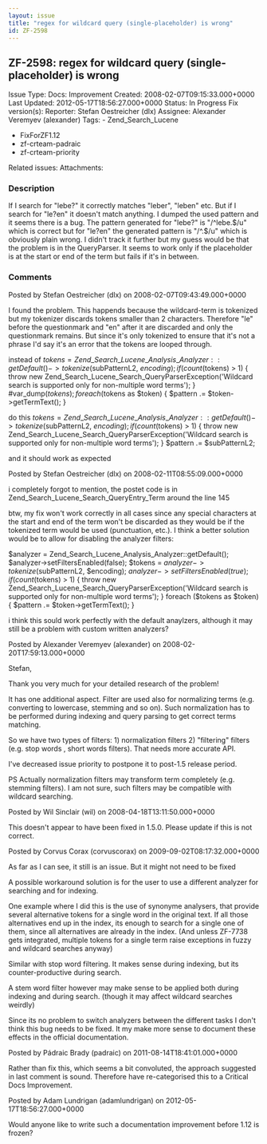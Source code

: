 ```yaml
---
layout: issue
title: "regex for wildcard query (single-placeholder) is wrong"
id: ZF-2598
---
```


ZF-2598: regex for wildcard query (single-placeholder) is wrong
---------------------------------------------------------------

 Issue Type: Docs: Improvement Created: 2008-02-07T09:15:33.000+0000 Last Updated: 2012-05-17T18:56:27.000+0000 Status: In Progress Fix version(s): 
 Reporter:  Stefan Oestreicher (dlx)  Assignee:  Alexander Veremyev (alexander)  Tags: - Zend\_Search\_Lucene
- FixForZF1.12
- zf-crteam-padraic
- zf-crteam-priority
 
 Related issues: 
 Attachments: 
### Description

If I search for "lebe?" it correctly matches "leber", "leben" etc. But if I search for "le?en" it doesn't match anything. I dumped the used pattern and it seems there is a bug. The pattern generated for "lebe?" is "/^lebe.$/u" which is correct but for "le?en" the generated pattern is "/^.$/u" which is obviously plain wrong. I didn't track it further but my guess would be that the problem is in the QueryParser. It seems to work only if the placeholder is at the start or end of the term but fails if it's in between.

 

 

### Comments

Posted by Stefan Oestreicher (dlx) on 2008-02-07T09:43:49.000+0000

I found the problem. This happends because the wildcard-term is tokenized but my tokenizer discards tokens smaller than 2 characters. Therefore "le" before the questionmark and "en" after it are discarded and only the questionmark remains. But since it's only tokenized to ensure that it's not a phrase I'd say it's an error that the tokens are looped through.

instead of $tokens = Zend\_Search\_Lucene\_Analysis\_Analyzer::getDefault()->tokenize($subPatternL2, $encoding); if (count($tokens) > 1) { throw new Zend\_Search\_Lucene\_Search\_QueryParserException('Wildcard search is supported only for non-multiple word terms'); } #var\_dump($tokens); foreach ($tokens as $token) { $pattern .= $token->getTermText(); }

do this $tokens = Zend\_Search\_Lucene\_Analysis\_Analyzer::getDefault()->tokenize($subPatternL2, $encoding); if (count($tokens) > 1) { throw new Zend\_Search\_Lucene\_Search\_QueryParserException('Wildcard search is supported only for non-multiple word terms'); } $pattern .= $subPatternL2;

and it should work as expected

 

 

Posted by Stefan Oestreicher (dlx) on 2008-02-11T08:55:09.000+0000

i completely forgot to mention, the postet code is in Zend\_Search\_Lucene\_Search\_QueryEntry\_Term around the line 145

btw, my fix won't work correctly in all cases since any special characters at the start and end of the term won't be discarded as they would be if the tokenized term would be used (punctuation, etc.). I think a better solution would be to allow for disabling the analyzer filters:

$analyzer = Zend\_Search\_Lucene\_Analysis\_Analyzer::getDefault(); $analyzer->setFiltersEnabled(false); $tokens = $analyzer->tokenize($subPatternL2, $encoding); $analyzer->setFiltersEnabled(true); if (count($tokens) > 1) { throw new Zend\_Search\_Lucene\_Search\_QueryParserException('Wildcard search is supported only for non-multiple word terms'); } foreach ($tokens as $token) { $pattern .= $token->getTermText(); }

i think this sould work perfectly with the default anaylzers, although it may still be a problem with custom written analyzers?

 

 

Posted by Alexander Veremyev (alexander) on 2008-02-20T17:59:13.000+0000

Stefan,

Thank you very much for your detailed research of the problem!

It has one additional aspect. Filter are used also for normalizing terms (e.g. converting to lowercase, stemming and so on). Such normalization has to be performed during indexing and query parsing to get correct terms matching.

So we have two types of filters: 1) normalization filters 2) "filtering" filters (e.g. stop words , short words filters). That needs more accurate API.

I've decreased issue priority to postpone it to post-1.5 release period.

PS Actually normalization filters may transform term completely (e.g. stemming filters). I am not sure, such filters may be compatible with wildcard searching.

 

 

Posted by Wil Sinclair (wil) on 2008-04-18T13:11:50.000+0000

This doesn't appear to have been fixed in 1.5.0. Please update if this is not correct.

 

 

Posted by Corvus Corax (corvuscorax) on 2009-09-02T08:17:32.000+0000

As far as I can see, it still is an issue. But it might not need to be fixed

A possible workaround solution is for the user to use a different analyzer for searching and for indexing.

One example where I did this is the use of synonyme analysers, that provide several alternative tokens for a single word in the original text. If all those alternatives end up in the index, its enough to search for a single one of them, since all alternatives are already in the index. (And unless ZF-7738 gets integrated, multiple tokens for a single term raise exceptions in fuzzy and wildcard searches anyway)

Similar with stop word filtering. It makes sense during indexing, but its counter-productive during search.

A stem word filter however may make sense to be applied both during indexing and during search. (though it may affect wildcard searches weirdly)

Since its no problem to switch analyzers between the different tasks I don't think this bug needs to be fixed. It my make more sense to document these effects in the official documentation.

 

 

Posted by Pádraic Brady (padraic) on 2011-08-14T18:41:01.000+0000

Rather than fix this, which seems a bit convoluted, the approach suggested in last comment is sound. Therefore have re-categorised this to a Critical Docs Improvement.

 

 

Posted by Adam Lundrigan (adamlundrigan) on 2012-05-17T18:56:27.000+0000

Would anyone like to write such a documentation improvement before 1.12 is frozen?

 

 